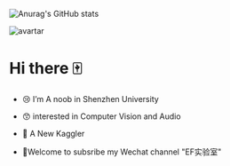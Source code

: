 ![Anurag's GitHub stats](https://github-readme-stats.vercel.app/api?username=CNShawn&theme=nightowl&include_all_commits=true)

![avartar](https://bigjpg-server.oss-accelerate.aliyuncs.com/free/c15e08f1f30b5df9172f38f905f34f42_2_1_art.jpeg)

# Hi there 🀄

- :cry: I’m A noob in Shenzhen University

- :kissing_smiling_eyes: interested in Computer Vision and Audio

- :memo: A New Kaggler

- :open_hands:Welcome to subsribe my Wechat channel "EF实验室"

  <!--

  *😅 I’m looking to collaborate on ...

  *😅 I’m looking for help with ...

  *😅Ask me about ...

  *😅 How to reach me: ...

  *😅 Pronouns: ...

  *😅 Fun fact: ...

  -->



